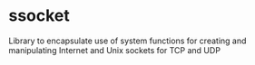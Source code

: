 # ssocket
Library to encapsulate use of system functions for creating and manipulating Internet and Unix sockets for TCP and UDP
